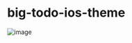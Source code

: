 # big-todo-ios-theme
 
![image](https://github.com/user-attachments/assets/1095f4e5-db73-460c-8d32-f1b218b06ff4)
